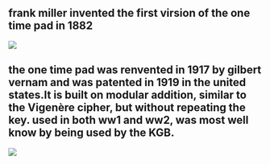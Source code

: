 

<h2>frank miller invented the first virsion of the one time pad in 1882</h2>
<img src="http://ciphermachines.com/pictures/otp/miller.jpg">
<h2>the one time pad was renvented in 1917 by gilbert vernam and was patented in 1919 in the united states.It is built on modular addition, similar to the Vigenère cipher, but without repeating the key. used in both ww1 and ww2, was most well know by being used by the KGB. </h2>
<img src="http://kryptografie.de/kryptografie/personen/images/gilbert-vernam.png">


